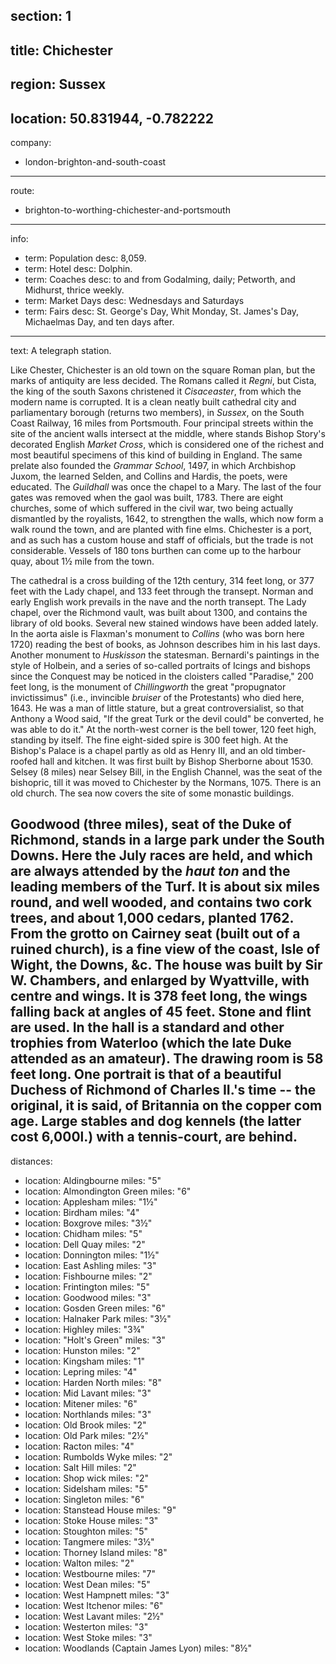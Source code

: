 section: 1
----
title: Chichester
----
region: Sussex
----
location: 50.831944, -0.782222
----
company:
- london-brighton-and-south-coast
----
route:
- brighton-to-worthing-chichester-and-portsmouth
----
info:
- term: Population
  desc: 8,059.
- term: Hotel
  desc: Dolphin.
- term: Coaches
  desc: to and from Godalming, daily; Petworth, and Midhurst, thrice weekly.
- term: Market Days
  desc: Wednesdays and Saturdays
- term: Fairs
  desc: St. George's Day, Whit Monday, St. James's Day, Michaelmas Day, and ten days after.
----
text: A telegraph station.

Like Chester, Chichester is an old town on the square Roman plan, but the marks of antiquity are less decided. The Romans called it *Regni*, but Cista, the king of the south Saxons christened it *Cisaceaster*, from which the modern name is corrupted. It is a clean neatly built cathedral city and parliamentary borough (returns two members), in *Sussex*, on the South Coast Railway, 16 miles from Portsmouth. Four principal streets within the site of the ancient walls intersect at the middle, where stands Bishop Story's decorated English *Market Cross*, which is considered one of the richest and most beautiful specimens of this kind of building in England. The same prelate also founded the *Grammar School*, 1497, in which Archbishop Juxom, the learned Selden, and Collins and Hardis, the poets, were educated. The *Guildhall* was once the chapel to a Mary. The last of the four gates was removed when the gaol was built, 1783. There are eight churches, some of which suffered in the civil war, two being actually dismantled by the royalists, 1642, to strengthen the walls, which now form a walk round the town, and are planted with fine elms. Chichester is a port, and as such has a custom house and staff of officials, but the trade is not considerable. Vessels of 180 tons burthen can come up to the harbour quay, about 1½ mile from the town.

The cathedral is a cross building of the 12th century, 314 feet long, or 377 feet with the Lady chapel, and 133 feet through the transept. Norman and early English work prevails in the nave and the north transept. The Lady chapel, over the Richmond vault, was built about 1300, and contains the library of old books. Several new stained windows have been added lately. In the aorta aisle is Flaxman's monument to *Collins* (who was born here 1720) reading the best of books, as Johnson describes him in his last days. Another monument to *Huskisson* the statesman. Bernardi's paintings in the style of Holbein, and a series of so-called portraits of Icings and bishops since the Conquest may be noticed in the cloisters called "Paradise," 200 feet long, is the monument of *Chillingworth* the great "propugnator invictissimus" (i.e., invincible *bruiser* of the Protestants) who died here, 1643. He was a man of little stature, but a great controversialist, so that Anthony a Wood said, "If the great Turk or the devil could" be converted, he was able to do it." At the north-west corner is the bell tower, 120 feet high, standing by itself. The fine eight-sided spire is 300 feet high. At the Bishop's Palace is a chapel partly as old as Henry III, and an old timber-roofed hall and kitchen. It was first built by Bishop Sherborne about 1530. Selsey (8 miles) near Selsey Bill, in the English Channel, was the seat of the bishopric, till it was moved to Chichester by the Normans, 1075. There is an old church. The sea now covers the site of some monastic buildings.

**Goodwood** (three miles), seat of the Duke of Richmond, stands in a large park under the South Downs. Here the July races are held, and which are always attended by the *haut ton* and the leading members of the Turf. It is about six miles round, and well wooded, and contains two cork trees, and about 1,000 cedars, planted 1762. From the grotto on Cairney seat (built out of a ruined church), is a fine view of the coast, Isle of Wight, the Downs, &c. The house was built by Sir W. Chambers, and enlarged by Wyattville, with centre and wings. It is 378 feet long, the wings falling back at angles of 45 feet. Stone and flint are used. In the hall is a standard and other trophies from Waterloo (which the late Duke attended as an amateur). The drawing room is 58 feet long. One portrait is that of a beautiful Duchess of Richmond of Charles II.'s time -- the original, it is said, of Britannia on the copper com age. Large stables and dog kennels (the latter cost 6,000l.) with a tennis-court, are behind.
----
distances:
- location: Aldingbourne
  miles: "5"
- location: Almondington Green
  miles: "6"
- location: Applesham
  miles: "1½"
- location: Birdham
  miles: "4"
- location: Boxgrove
  miles: "3½"
- location: Chidham
  miles: "5"
- location: Dell Quay
  miles: "2"
- location: Donnington
  miles: "1½"
- location: East Ashling
  miles: "3"
- location: Fishbourne
  miles: "2"
- location: Frintington
  miles: "5"
- location: Goodwood
  miles: "3"
- location: Gosden Green
  miles: "6"
- location: Halnaker Park
  miles: "3½"
- location: Highley
  miles: "3¾"
- location: "Holt's Green"
  miles: "3"
- location: Hunston
  miles: "2"
- location: Kingsham
  miles: "1"
- location: Lepring
  miles: "4"
- location: Harden North
  miles: "8"
- location: Mid Lavant
  miles: "3"
- location: Mitener
  miles: "6"
- location: Northlands
  miles: "3"
- location: Old Brook
  miles: "2"
- location: Old Park
  miles: "2½"
- location: Racton
  miles: "4"
- location: Rumbolds Wyke
  miles: "2"
- location: Salt Hill
  miles: "2"
- location: Shop wick
  miles: "2"
- location: Sidelsham
  miles: "5"
- location: Singleton
  miles: "6"
- location: Stanstead House
  miles: "9"
- location: Stoke House
  miles: "3"
- location: Stoughton
  miles: "5"
- location: Tangmere
  miles: "3½"
- location: Thorney Island
  miles: "8"
- location: Walton
  miles: "2"
- location: Westbourne
  miles: "7"
- location: West Dean
  miles: "5"
- location: West Hampnett
  miles: "3"
- location: West Itchenor
  miles: "6"
- location: West Lavant
  miles: "2½"
- location: Westerton
  miles: "3"
- location: West Stoke
  miles: "3"
- location: Woodlands (Captain James Lyon)
  miles: "8½"
